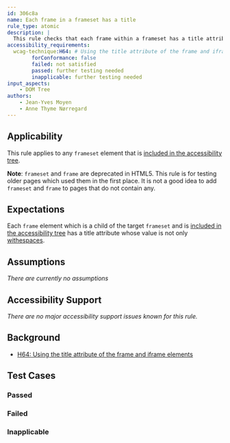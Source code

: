 ```yaml
---
id: 306c8a
name: Each frame in a frameset has a title
rule_type: atomic
description: |
  This rule checks that each frame within a frameset has a title attribute
accessibility_requirements:
  wcag-technique:H64: # Using the title attribute of the frame and iframe elements
		forConformance: false
		failed: not satisfied
		passed: further testing needed
		inapplicable: further testing needed
input_aspects:
	- DOM Tree
authors:
	- Jean-Yves Moyen
	- Anne Thyme Nørregard
---
```


## Applicability

This rule applies to any `frameset` element that is [included in the accessibility tree](#included-in-the-accessibility-tree).

**Note**: `frameset` and `frame` are deprecated in HTML5. This rule is for testing older pages which used them in the first place. It is not a good idea to add `frameset` and `frame` to pages that do not contain any.

## Expectations

Each `frame` element which is a child of the target `frameset` and is [included in the accessibility tree](#included-in-the-accessibility-tree) has a title attribute whose value is not only [withespaces](#whitespace).

## Assumptions

_There are currently no assumptions_

## Accessibility Support

_There are no major accessibility support issues known for this rule._

## Background

- [H64: Using the title attribute of the frame and iframe elements](https://www.w3.org/WAI/WCAG21/Techniques/html/H64)

## Test Cases

### Passed

### Failed

### Inapplicable

